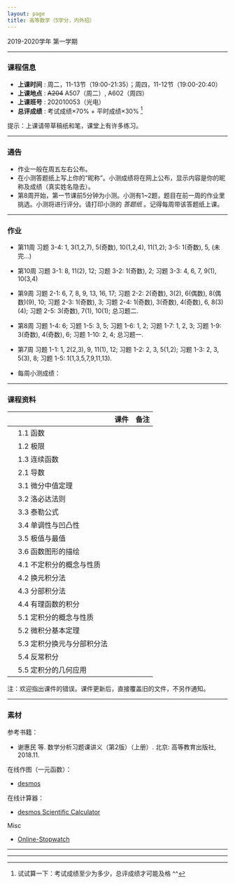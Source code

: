 ```yaml
---
layout: page
title: 高等数学（5学分，内外招）
---
```



<p class="message">
  2019-2020学年 第一学期
</p>


---

### 课程信息


- __上课时间__ : 周二，11-13节（19:00-21:35）；周四，11-12节（19:00-20:40）
- __上课地点__ : ~~A204~~ A507（周二）, A602（周四）
- __上课班号__ : 202010053（光电）
- __总评成绩__ : 考试成绩×70% + 平时成绩×30% [^exam]

[^exam]: 试试算一下：考试成绩至少为多少，总评成绩才可能及格 ^^

提示：上课请带草稿纸和笔，课堂上有许多练习。

---

### 通告

- 作业一般在周五左右公布。
- 在小测答题纸上写上你的“昵称”。小测成绩将在网上公布，显示内容是你的昵称及成绩（真实姓名隐去）。
- 第8周开始，第一节课前5分钟为小测。小测有1~2题，题目在前一周的作业里挑选。小测将进行评分。请打印小测的 *答题纸*  <a href="HW/Examsheet.pdf" target="_blank"><i class="fa fa-file-pdf-o" aria-hidden="true"></i></a> 。记得每周带该答题纸上课。

---

### 作业

- 第11周 习题 3-4: 1, 3(1,2,7), 5(奇数), 10(1,2,4), 11(1,2); 3-5: 1(奇数), 5, (未完...) 
- 第10周 习题 3-1: 8, 11(2), 12; 习题 3-2: 1(奇数), 2; 习题 3-3: 4, 6, 7, 9(1), 10(3,4)
- 第9周 习题 2-1: 6, 7, 8, 9, 13, 16, 17; 习题 2-2: 2(奇数), 3(2), 6(偶数), 8(偶数)(9), 10; 习题 2-3: 1(奇数), 3; 习题 2-4: 1(奇数), 3(奇数), 4(奇数), 6, 8(3)(4); 习题 2-5: 3(奇数), 7(1), 10(1); 总习题二. 
- 第8周 习题 1-4: 6; 习题 1-5: 3, 5; 习题 1-6: 1, 2; 习题 1-7: 1, 2, 3; 习题 1-9: 3(奇数), 4(奇数), 6; 习题 1-10: 2, 4; 总习题一. 
- 第7周 习题 1-1: 1, 2(2,3), 9, 11(1), 12; 习题 1-2: 2, 3, 5(1,2); 习题 1-3: 2, 3, 5(3), 8; 习题 1-5: 1(1,3,5,7,9,11,13). 


- 每周小测成绩：  <a href="HW_sol/Cal_score_w11.pdf" target="_blank"><i class="fa fa-file-pdf-o" aria-hidden="true"></i></a> 

---


### 课程资料

|        |        | 课件 |	备注 |
|:--------:|:--------|:-----:|:------:|
|  | 1.1 函数 | <a href="lectures/01_a_函数.pdf" target="_blank"><i class="fa fa-file-pdf-o" aria-hidden="true"></i></a>     |     |
|  | 1.2 极限 | <a href="lectures/01_b_极限.pdf" target="_blank"><i class="fa fa-file-pdf-o" aria-hidden="true"></i></a>     |     |
|  | 1.3 连续函数 | <a href="lectures/01_c_连续函数.pdf" target="_blank"><i class="fa fa-file-pdf-o" aria-hidden="true"></i></a>     |     |
|  | 2.1 导数 | <a href="lectures/02_a_导数.pdf" target="_blank"><i class="fa fa-file-pdf-o" aria-hidden="true"></i></a>     |     |
|  | 3.1 微分中值定理 | <a href="lectures/03_a_微分中值定理.pdf" target="_blank"><i class="fa fa-file-pdf-o" aria-hidden="true"></i></a>     |     |
|  | 3.2 洛必达法则 | <a href="lectures/03_b_洛必达法则.pdf" target="_blank"><i class="fa fa-file-pdf-o" aria-hidden="true"></i></a>     |     |
|  | 3.3 泰勒公式 | <a href="lectures/03_c_泰勒公式.pdf" target="_blank"><i class="fa fa-file-pdf-o" aria-hidden="true"></i></a>     |     |
|  | 3.4 单调性与凹凸性 | <a href="lectures/03_d_单调性与凹凸性.pdf" target="_blank"><i class="fa fa-file-pdf-o" aria-hidden="true"></i></a>     |     |
|  | 3.5 极值与最值 | <a href="lectures/03_e_极值与最值.pdf" target="_blank"><i class="fa fa-file-pdf-o" aria-hidden="true"></i></a>     |     |
|  | 3.6 函数图形的描绘 | <a href="lectures/03_f_函数图形的描绘.pdf" target="_blank"><i class="fa fa-file-pdf-o" aria-hidden="true"></i></a>     |     |
|  | 4.1 不定积分的概念与性质| <a href="lectures/04_a_不定积分的概念与性质.pdf" target="_blank"><i class="fa fa-file-pdf-o" aria-hidden="true"></i></a>     |     |
|  | 4.2 换元积分法| <a href="lectures/04_b_换元积分法.pdf" target="_blank"><i class="fa fa-file-pdf-o" aria-hidden="true"></i></a>     |     |
|  | 4.3 分部积分法| <a href="lectures/04_c_分部积分法.pdf" target="_blank"><i class="fa fa-file-pdf-o" aria-hidden="true"></i></a>     |     |
|  | 4.4 有理函数的积分| <a href="lectures/04_d_有理函数的积分.pdf" target="_blank"><i class="fa fa-file-pdf-o" aria-hidden="true"></i></a>     |     |
|  | 5.1 定积分的概念与性质| <a href="lectures/05_a_定积分的概念与性质.pdf" target="_blank"><i class="fa fa-file-pdf-o" aria-hidden="true"></i></a>     |     |
|  | 5.2 微积分基本定理| <a href="lectures/05_b_微积分基本定理.pdf" target="_blank"><i class="fa fa-file-pdf-o" aria-hidden="true"></i></a>     |     |
|  | 5.3 定积分换元与分部积分法 | <a href="lectures/05_c_定积分的换元积分法与分部积分法.pdf" target="_blank"><i class="fa fa-file-pdf-o" aria-hidden="true"></i></a>     |     |
|  | 5.4 反常积分 | <a href="lectures/05_d_反常积分.pdf" target="_blank"><i class="fa fa-file-pdf-o" aria-hidden="true"></i></a>     |     |
|  | 5.5 定积分的几何应用 |    |     |

注：欢迎指出课件的错误。课件更新后，直接覆盖旧的文件，不另作通知。

---

### 素材

参考书籍：

- 谢惠民 等. 数学分析习题课讲义（第2版）（上册）. 北京: 高等教育出版社, 2018.11.


在线作图（一元函数）：

- [desmos](https://www.desmos.com/calculator)

在线计算器：

- [desmos Scientific Calculator](https://www.desmos.com/scientific)

Misc

- [Online-Stopwatch](https://www.online-stopwatch.com/chinese/)


---

---